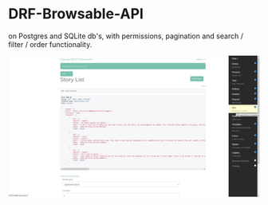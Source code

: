 # DRF-Browsable-API

on Postgres and SQLite db's, with permissions, pagination and search / filter / order functionality.

![screenshot](./screenshot.jpg)
